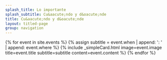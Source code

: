 ```yaml
---
splash_title: Lo importante
splash_subtitle: Cu&aacute;ndo y d&oacute;nde
title: Cu&aacute;ndo y d&oacute;nde
layout: titled-page
group: navigation
---
```

<div class="row row-bottom-padded-md">
{% for event in site.events %}
{% assign subtitle = event.when | append: ': ' | append: event.where %}
{% include _simpleCard.html
    image=event.image
    title=event.title
    subtitle=subtitle
    content=event.content
%}
{% endfor %}
</div>